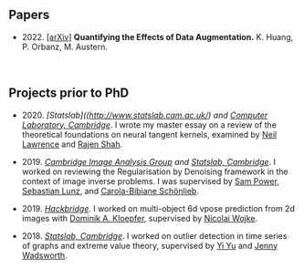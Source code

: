 ## Papers

- 2022\. [[arXiv]](https://arxiv.org/abs/2202.09134) **Quantifying the Effects of Data Augmentation.** 
  K. Huang, P. Orbanz, M. Austern.

&nbsp;

## Projects prior to PhD

- 2020\. *[Statslab]((http://www.statslab.cam.ac.uk/) and [Computer Laboratory, Cambridge](https://www.cst.cam.ac.uk/)*. I wrote my master essay on a review of the theoretical foundations on neural tangent kernels, examined by [Neil Lawrence](https://inverseprobability.com/) and [Rajen Shah](http://www.statslab.cam.ac.uk/~rds37/).

- 2019\. *[Cambridge Image Analysis Group](http://www.damtp.cam.ac.uk/research/cia/cambridge-image-analysis) and [Statslab, Cambridge](http://www.statslab.cam.ac.uk/)*. I worked on reviewing the Regularisation by Denoising framework in the context of image inverse problems. I was supervised by [Sam Power](https://sites.google.com/view/sp-monte-carlo), [Sebastian Lunz](https://scholar.google.com/citations?user=5I31e7AAAAAJ&hl=fr), and [Carola-Bibiane Schönlieb](http://www.damtp.cam.ac.uk/user/cbs31/Home.html).

- 2019\. *[Hackbridge](https://hackbridge.io/)*. I worked on multi-object 6d vpose prediction from 2d images with [Dominik A. Kloepfer](https://www.linkedin.com/in/dominik-a-kloepfer), supervised by [Nicolai Wojke](https://scholar.google.de/citations?user=i8BCLogAAAAJ&hl=de).

- 2018\. *[Statslab, Cambridge](http://www.statslab.cam.ac.uk/)*. I worked on outlier detection in time series of graphs and extreme value theory, supervised by [Yi Yu](https://warwick.ac.uk/fac/sci/statistics/staff/academic-research/yu/) and [Jenny Wadsworth](https://www.lancaster.ac.uk/~wadswojl/).

